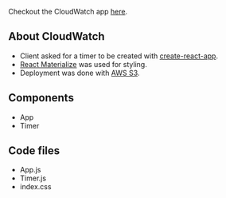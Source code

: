 Checkout the CloudWatch app [here](http://cloudwatch100.s3-website-us-east-1.amazonaws.com/).

## About CloudWatch

- Client asked for a timer to be created with [create-react-app](https://github.com/facebook/create-react-app).
- [React Materialize](https://react-materialize.github.io/#/) was used for styling.
- Deployment was done with [AWS S3](https://aws.amazon.com/s3/).

## Components
- App
- Timer

## Code files
- App.js
- Timer.js
- index.css
